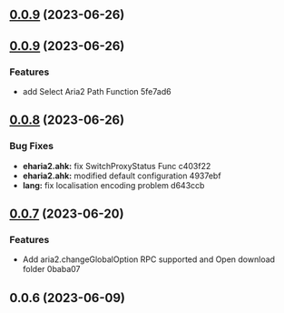 <a name="0.0.9"></a>
## [0.0.9](//compare/v0.0.9...v0.0.9) (2023-06-26)




<a name="0.0.9"></a>
## [0.0.9](//compare/v0.0.8...v0.0.9) (2023-06-26)


### Features

* add Select Aria2 Path Function 5fe7ad6



<a name="0.0.8"></a>
## [0.0.8](//compare/v0.0.7...v0.0.8) (2023-06-26)


### Bug Fixes

* **eharia2.ahk:** fix SwitchProxyStatus Func c403f22
* **eharia2.ahk:** modified default configuration 4937ebf
* **lang:** fix localisation encoding problem d643ccb



<a name="0.0.7"></a>
## [0.0.7](//compare/v0.0.6...v0.0.7) (2023-06-20)


### Features

* Add aria2.changeGlobalOption RPC supported and Open download folder 0baba07



<a name="0.0.6"></a>
## 0.0.6 (2023-06-09)




